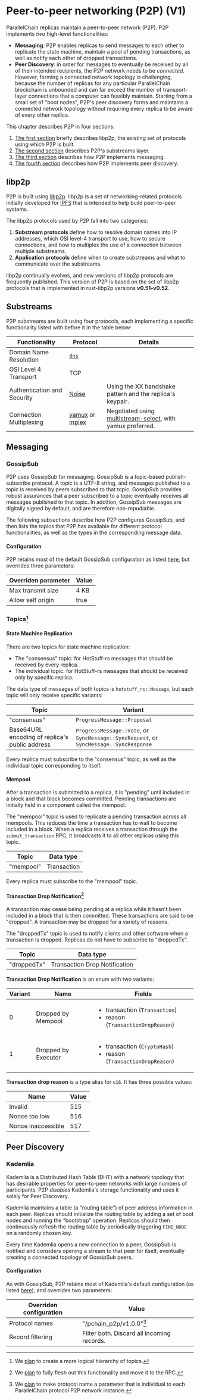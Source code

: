# Peer-to-peer networking (P2P) (V1)

ParallelChain replicas maintain a peer-to-peer network (P2P). P2P implements *two* high-level functionalities:
* **Messaging**: P2P enables replicas to send messages to each other to replicate the state machine, maintain a pool of pending transactions, as well as notify each other of dropped transactions.
* **Peer Discovery**: in order for messages to eventually be received by all of their intended recipients, the P2P network needs to be *connected*. However, forming a connected network topology is challenging, because the number of replicas for any particular ParallelChain blockchain is unbounded and can far exceed the number of transport-layer connections that a computer can feasibly maintain. Starting from a small set of "boot nodes", P2P's peer discovery forms and maintains a connected network topology without requiring every replica to be aware of every other replica.

This chapter describes P2P in four sections:
1. [The first section](#libp2p) briefly describes libp2p, the existing set of protocols using which P2P is built.
2. [The second section](#substreams) describes P2P's substreams layer.
3. [The third section](#messaging) describes how P2P implements messaging.
4. [The fourth section](#peer-discovery) describes how P2P implements peer discovery.

## libp2p

P2P is built using [libp2p](https://docs.libp2p.io/concepts/introduction/overview/). libp2p is a set of networking-related protocols initially developed for [IPFS](https://en.wikipedia.org/wiki/InterPlanetary_File_System) that is intended to help build peer-to-peer systems. 

The libp2p protocols used by P2P fall into two categories:
1. **Substream protocols** define how to resolve domain names into IP addresses, which OSI level-4 transport to use, how to secure connections, and how to multiplex the use of a connection between multiple substreams.
2. **Application protocols** define when to create substreams and what to communicate over the substreams.

libp2p continually evolves, and new versions of libp2p protocols are frequently published. This version of P2P is based on the set of libp2p protocols that is implemented in rust-libp2p versions **v0.51-v0.52**.

## Substreams

P2P substreams are built using four protocols, each implementing a specific functionality listed with before it in the table below:

|Functionality|Protocol|Details|
|---|---|---|
|Domain Name Resolution|[`dns`](https://github.com/libp2p/specs/blob/master/addressing/README.md#ip-and-name-resolution)||
|OSI Level 4 Transport|TCP||
|Authentication and Security|[Noise](https://github.com/libp2p/specs/blob/master/noise/README.md)|Using the XX handshake pattern and the replica's keypair.
|Connection Multiplexing|[yamux](https://github.com/libp2p/specs/blob/master/yamux/README.md) or [mplex](https://github.com/libp2p/specs/blob/master/mplex/README.md)|Negotiated using [multistream-select](https://github.com/libp2p/specs/blob/master/connections/README.md#multistream-select), with yamux preferred.|

## Messaging

### GossipSub

P2P uses GossipSub for messaging. GossipSub is a topic-based publish-subscribe protocol. A topic is a UTF-8 string, and messages published to a topic is received by peers subscribed to that topic. GossipSub provides robust assurances that a peer subscribed to a topic eventually receives all messages published to that topic. In addition, GossipSub messages are digitally signed by default, and are therefore non-repudiable.

The following subsections describe how P2P configures GossipSub, and then lists the topics that P2P has available for different protocol functionalities, as well as the types in the corresponding message data.

#### Configuration

P2P retains most of the default GossipSub configuration as listed [here](https://docs.rs/libp2p-gossipsub/0.45.0/libp2p_gossipsub/struct.Config.html), but overrides three parameters:

|Overriden parameter|Value|
|---|---|
|Max transmit size|4 KB|
|Allow self origin|true|

### Topics[^1]

[^1]: We [plan](https://github.com/parallelchain-io/parallelchain-protocol/issues/7) to create a more logical hierarchy of topics. 

#### State Machine Replication

There are two topics for state machine replication:
* The "consensus" topic: for HotStuff-rs messages that should be received by every replica.
* The individual topic: for HotStuff-rs messages that should be received only by specific replica.

The data type of messages of both topics is `hotstuff_rs::Message`, but each topic will only receive specific variants:

|Topic|Variant
|---|---|
|"consensus"|`ProgressMessage::Proposal`|
|Base64URL encoding of replica's public address|`ProgressMessage::Vote`, or `SyncMessage::SyncRequest`, or `SyncMessage::SyncResponse`|

Every replica must subscribe to the "consensus" topic, as well as the individual topic corresponding to itself.

#### Mempool

After a transaction is submitted to a replica, it is "pending" until included in a block and that block becomes committed. Pending transactions are initially held in a component called the mempool.

The "mempool" topic is used to replicate a pending transaction across all mempools. This reduces the time a transaction has to wait to become included in a block. When a replica receives a transaction through the `submit_transaction` RPC, it broadcasts it to all other replicas using this topic.

|Topic|Data type|
|---|---|
|"mempool"|Transaction|

Every replica must subscribe to the "mempool" topic.

#### Transaction Drop Notification[^2]

A transaction may cease being pending at a replica while it hasn't been included in a block that is then committed. These transactions are said to be "dropped". A transaction may be dropped for a variety of reasons.

The "droppedTx" topic is used to notify clients and other software when a transaction is dropped. Replicas do not have to subscribe to "droppedTx".

|Topic|Data type|
|---|---|
|"droppedTx"|Transaction Drop Notification|

**Transaction Drop Notification** is an enum with two variants:

|Variant|Name|Fields|
|---|---|---|
|0|Dropped by Mempool|<ul><li>transaction (`Transaction`)</li><li>reason (`TransactionDropReason`)</li></ul>|
|1|Dropped by Executor|<ul><li>transaction (`CryptoHash`)</li><li>reason (`TransactionDropReason`)</li></ul>|

**Transaction drop reason** is a type alias for `u16`. It has three possible values:

|Name|Value|
|---|---|
|Invalid|515|
|Nonce too low|516|
|Nonce inaccessible|517|

[^2]: We [plan](https://github.com/parallelchain-io/parallelchain-protocol/issues/13) to fully flesh out this functionality and move it to the RPC.

## Peer Discovery

### Kademlia

Kademlia is a Distributed Hash Table (DHT) with a network topology that has desirable properties for peer-to-peer networks with large numbers of participants. P2P *disables* Kademlia's storage functionality and uses it solely for Peer Discovery.

Kademlia maintains a table (a “routing table”) of peer address information in each peer. Replicas should initialize the routing table by adding a set of boot nodes and running the “bootstrap” operation. Replicas should then continuously refresh the routing table by periodically triggering `FIND_NODE` on a randomly chosen key. 

Every time Kademlia opens a new connection to a peer, GossipSub is notified and considers opening a stream to that peer for itself, eventually creating a connected topology of GossipSub peers.

#### Configuration

As with GossipSub, P2P retains most of Kademlia's default configuration (as listed [here](https://docs.rs/libp2p/latest/libp2p/kad/struct.KademliaConfig.html#method.set_replication_factor)), and overrides two parameters:

|Overriden configuration|Value|
|---|---|
|Protocol names|"/pchain_p2p/v1.0.0"[^3]|
|Record filtering|Filter both. Discard all incoming records.|

[^3]: We [plan](https://github.com/parallelchain-io/parallelchain-protocol/issues/7) to make protocol name a parameter that is individual to each ParallelChain protocol P2P network instance.

